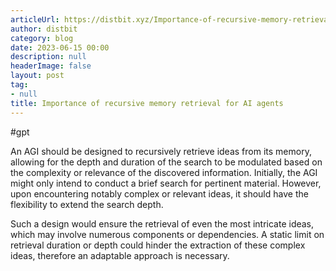 ```yaml
---
articleUrl: https://distbit.xyz/Importance-of-recursive-memory-retrieval-for-AI-agents
author: distbit
category: blog
date: 2023-06-15 00:00
description: null
headerImage: false
layout: post
tag:
- null
title: Importance of recursive memory retrieval for AI agents
---
```


#gpt 

An AGI should be designed to recursively retrieve ideas from its memory, allowing for the depth and duration of the search to be modulated based on the complexity or relevance of the discovered information. Initially, the AGI might only intend to conduct a brief search for pertinent material. However, upon encountering notably complex or relevant ideas, it should have the flexibility to extend the search depth.

Such a design would ensure the retrieval of even the most intricate ideas, which may involve numerous components or dependencies. A static limit on retrieval duration or depth could hinder the extraction of these complex ideas, therefore an adaptable approach is necessary.